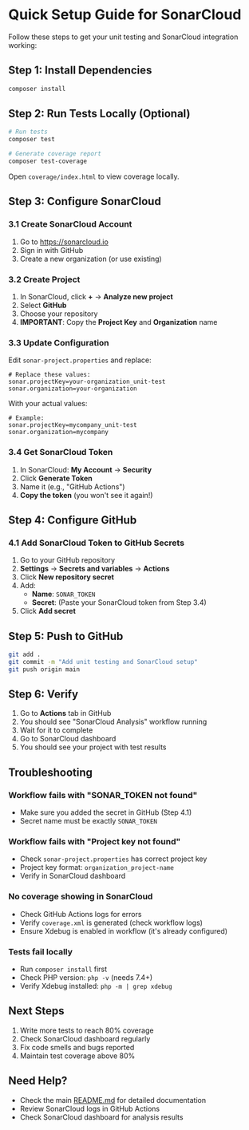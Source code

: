 # Quick Setup Guide for SonarCloud

Follow these steps to get your unit testing and SonarCloud integration working:

## Step 1: Install Dependencies

```bash
composer install
```

## Step 2: Run Tests Locally (Optional)

```bash
# Run tests
composer test

# Generate coverage report
composer test-coverage
```

Open `coverage/index.html` to view coverage locally.

## Step 3: Configure SonarCloud

### 3.1 Create SonarCloud Account

1. Go to https://sonarcloud.io
2. Sign in with GitHub
3. Create a new organization (or use existing)

### 3.2 Create Project

1. In SonarCloud, click **+** → **Analyze new project**
2. Select **GitHub**
3. Choose your repository
4. **IMPORTANT**: Copy the **Project Key** and **Organization** name

### 3.3 Update Configuration

Edit `sonar-project.properties` and replace:

```properties
# Replace these values:
sonar.projectKey=your-organization_unit-test
sonar.organization=your-organization
```

With your actual values:

```properties
# Example:
sonar.projectKey=mycompany_unit-test
sonar.organization=mycompany
```

### 3.4 Get SonarCloud Token

1. In SonarCloud: **My Account** → **Security**
2. Click **Generate Token**
3. Name it (e.g., "GitHub Actions")
4. **Copy the token** (you won't see it again!)

## Step 4: Configure GitHub

### 4.1 Add SonarCloud Token to GitHub Secrets

1. Go to your GitHub repository
2. **Settings** → **Secrets and variables** → **Actions**
3. Click **New repository secret**
4. Add:
   - **Name**: `SONAR_TOKEN`
   - **Secret**: (Paste your SonarCloud token from Step 3.4)
5. Click **Add secret**

## Step 5: Push to GitHub

```bash
git add .
git commit -m "Add unit testing and SonarCloud setup"
git push origin main
```

## Step 6: Verify

1. Go to **Actions** tab in GitHub
2. You should see "SonarCloud Analysis" workflow running
3. Wait for it to complete
4. Go to SonarCloud dashboard
5. You should see your project with test results

## Troubleshooting

### Workflow fails with "SONAR_TOKEN not found"

- Make sure you added the secret in GitHub (Step 4.1)
- Secret name must be exactly `SONAR_TOKEN`

### Workflow fails with "Project key not found"

- Check `sonar-project.properties` has correct project key
- Project key format: `organization_project-name`
- Verify in SonarCloud dashboard

### No coverage showing in SonarCloud

- Check GitHub Actions logs for errors
- Verify `coverage.xml` is generated (check workflow logs)
- Ensure Xdebug is enabled in workflow (it's already configured)

### Tests fail locally

- Run `composer install` first
- Check PHP version: `php -v` (needs 7.4+)
- Verify Xdebug installed: `php -m | grep xdebug`

## Next Steps

1. Write more tests to reach 80% coverage
2. Check SonarCloud dashboard regularly
3. Fix code smells and bugs reported
4. Maintain test coverage above 80%

## Need Help?

- Check the main [README.md](README.md) for detailed documentation
- Review SonarCloud logs in GitHub Actions
- Check SonarCloud dashboard for analysis results

